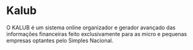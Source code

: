 # Kalub
O KALUB é um sistema online organizador e gerador avançado das informações financeiras feito exclusivamente para as micro e pequenas empresas optantes pelo Simples Nacional.

